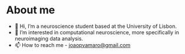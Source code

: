 #  About me

- 👋 Hi, I’m a neuroscience student based at the University of Lisbon.
- 👀 I’m interested in computational neuroscience, more specifically in neuroimaging data analysis.
- 📫 How to reach me - joaopvamaro@gmail.com

<!---
JoaoAmaro2001/JoaoAmaro2001 is a ✨ special ✨ repository because its `README.md` (this file) appears on your GitHub profile.
You can click the Preview link to take a look at your changes.
--->

